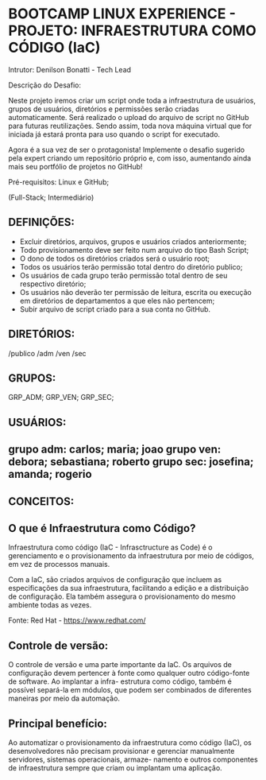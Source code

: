 <h1> BOOTCAMP LINUX EXPERIENCE - PROJETO: INFRAESTRUTURA COMO CÓDIGO (IaC) </h1>

Intrutor: Denilson Bonatti - Tech Lead



Descrição do Desafio:

Neste projeto iremos criar um script onde toda a infraestrutura de usuários, grupos de usuários, diretórios e permissões serão criadas automaticamente. 
Será realizado o upload do arquivo de script no GitHub para futuras reutilizações. Sendo assim, toda nova máquina virtual que for iniciada já estará pronta para uso quando o script for executado.

Agora é a sua vez de ser o protagonista! Implemente o desafio sugerido pela expert criando um repositório próprio e, com isso, aumentando ainda mais seu
portfólio de projetos no GitHub!

Pré-requisitos: Linux e GitHub;

(Full-Stack; Intermediário)


DEFINIÇÕES:
-----------

- Excluir diretórios, arquivos, grupos e usuários criados anteriormente;
- Todo provisionamento deve ser feito num arquivo do tipo Bash Script;
- O dono de todos os diretórios criados será o usuário root;
- Todos os usuários terão permissão total dentro do diretório publico;
- Os usuários de cada grupo terão permissão total dentro de seu respectivo diretório;
- Os usuários não deverão ter permissão de leitura, escrita ou execução em diretórios
  de departamentos a que eles não pertencem;
- Subir arquivo de script criado para a sua conta no GitHub.


DIRETÓRIOS:
-----------

/publico
/adm
/ven
/sec


GRUPOS:
-------

GRP_ADM;
GRP_VEN;
GRP_SEC;


USUÁRIOS:
---------

grupo adm: carlos; maria; joao
grupo ven: debora; sebastiana; roberto
grupo sec: josefina; amanda; rogerio
-------------------------------------------------------------------------------------

CONCEITOS:
----------

O que é Infraestrutura como Código?
-----------------------------------

Infraestrutura como código (IaC - Infrasctructure as Code) é o gerenciamento
e o provisionamento da infraestrutura por meio de códigos, em vez de processos
manuais.

Com a IaC, são criados arquivos de configuração que incluem as especificações da 
sua infraestrutura, facilitando a edição e a distribuição de configuração. Ela
também assegura o provisionamento do mesmo ambiente todas as vezes.

Fonte: Red Hat - https://www.redhat.com/


Controle de versão:
-------------------

O controle de versão e uma parte importante da IaC. Os arquivos de configuração devem
pertencer à fonte como qualquer outro código-fonte de software. Ao implantar a infra-
estrutura como código, também é possível separá-la em módulos, que podem ser combinados
de diferentes maneiras por meio da automação.


Principal benefício:
--------------------

Ao automatizar o provisionamento da infraestrutura como código (IaC), os desenvolvedores 
não precisam provisionar e gerenciar manualmente servidores, sistemas operacionais, armaze-
namento e outros componentes de infraestrutura sempre que criam ou implantam uma aplicação.
